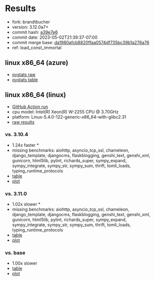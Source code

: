 # Results

- fork: brandtbucher
- version: 3.12.0a7+
- commit hash: [a39e7e6](https://github.com/brandtbucher/cpython/commit/a39e7e6)
- commit date: 2023-05-02T21:39:37-07:00
- commit merge base: [da1980afcb8820ffaa0574df735bc39b1a276a76](https://github.com/brandtbucher/cpython/commit/da1980afcb8820ffaa0574df735bc39b1a276a76)
- ref: load_const_immortal

## linux x86_64 (azure)

- [pystats raw](bm-20230502-azure-x86_64-brandtbucher-load_const_immortal-3.12.0a7%2B-a39e7e6-pystats.json)
- [pystats table](bm-20230502-azure-x86_64-brandtbucher-load_const_immortal-3.12.0a7%2B-a39e7e6-pystats.md)

## linux x86_64 (linux)

- [GitHub Action run](https://github.com/faster-cpython/benchmarking/actions/runs/4879039553)
- cpu model: Intel(R) Xeon(R) W-2255 CPU @ 3.70GHz
- platform: Linux-5.4.0-122-generic-x86_64-with-glibc2.31
- [raw results](bm-20230502-linux-x86_64-brandtbucher-load_const_immortal-3.12.0a7%2B-a39e7e6.json)

### vs. 3.10.4

- 1.24x faster \*
- missing benchmarks: aiohttp, asyncio_tcp_ssl, chameleon, django_template, djangocms, flaskblogging, genshi_text, genshi_xml, gunicorn, html5lib, pylint, richards_super, sympy_expand, sympy_integrate, sympy_str, sympy_sum, thrift, tomli_loads, typing_runtime_protocols
- [table](bm-20230502-linux-x86_64-brandtbucher-load_const_immortal-3.12.0a7%2B-a39e7e6-vs-3.10.4.md)
- [plot](bm-20230502-linux-x86_64-brandtbucher-load_const_immortal-3.12.0a7%2B-a39e7e6-vs-3.10.4.png)

### vs. 3.11.0

- 1.02x slower \*
- missing benchmarks: aiohttp, asyncio_tcp_ssl, chameleon, django_template, djangocms, flaskblogging, genshi_text, genshi_xml, gunicorn, html5lib, pylint, richards_super, sympy_expand, sympy_integrate, sympy_str, sympy_sum, thrift, tomli_loads, typing_runtime_protocols
- [table](bm-20230502-linux-x86_64-brandtbucher-load_const_immortal-3.12.0a7%2B-a39e7e6-vs-3.11.0.md)
- [plot](bm-20230502-linux-x86_64-brandtbucher-load_const_immortal-3.12.0a7%2B-a39e7e6-vs-3.11.0.png)

### vs. base

- 1.00x slower
- [table](bm-20230502-linux-x86_64-brandtbucher-load_const_immortal-3.12.0a7%2B-a39e7e6-vs-base.md)
- [plot](bm-20230502-linux-x86_64-brandtbucher-load_const_immortal-3.12.0a7%2B-a39e7e6-vs-base.png)

